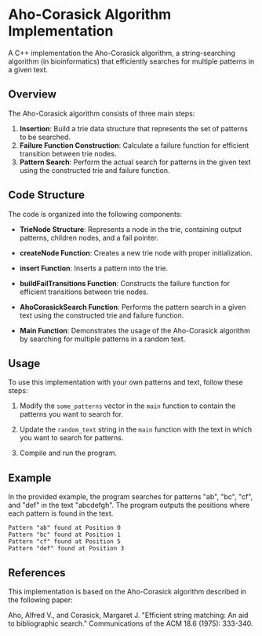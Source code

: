 # Aho-Corasick Algorithm Implementation

A C++ implementation the Aho-Corasick algorithm, a string-searching algorithm (in bioinformatics) that efficiently searches for multiple patterns in a given text.

## Overview

The Aho-Corasick algorithm consists of three main steps:

1. **Insertion**: Build a trie data structure that represents the set of patterns to be searched.
2. **Failure Function Construction**: Calculate a failure function for efficient transition between trie nodes.
3. **Pattern Search**: Perform the actual search for patterns in the given text using the constructed trie and failure function.

## Code Structure

The code is organized into the following components:

- **TrieNode Structure**: Represents a node in the trie, containing output patterns, children nodes, and a fail pointer.

- **createNode Function**: Creates a new trie node with proper initialization.

- **insert Function**: Inserts a pattern into the trie.

- **buildFailTransitions Function**: Constructs the failure function for efficient transitions between trie nodes.

- **AhoCorasickSearch Function**: Performs the pattern search in a given text using the constructed trie and failure function.

- **Main Function**: Demonstrates the usage of the Aho-Corasick algorithm by searching for multiple patterns in a random text.

## Usage

To use this implementation with your own patterns and text, follow these steps:

1. Modify the `some_patterns` vector in the `main` function to contain the patterns you want to search for.

2. Update the `random_text` string in the `main` function with the text in which you want to search for patterns.

3. Compile and run the program.

## Example

In the provided example, the program searches for patterns "ab", "bc", "cf", and "def" in the text "abcdefgh". The program outputs the positions where each pattern is found in the text.

```plaintext
Pattern "ab" found at Position 0
Pattern "bc" found at Position 1
Pattern "cf" found at Position 5
Pattern "def" found at Position 3
```

## References

This implementation is based on the Aho-Corasick algorithm described in the following paper:

Aho, Alfred V., and Corasick, Margaret J. "Efficient string matching: An aid to bibliographic search." Communications of the ACM 18.6 (1975): 333-340.
